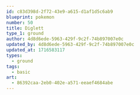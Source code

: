 ```yaml
---
id: c83d398d-2f72-43e9-a615-d1af1d5c6ab9
blueprint: pokemon
number: 50
title: Diglett
type_1: ground
author: 4d8d6ede-5963-429f-9c2f-74b897007e0c
updated_by: 4d8d6ede-5963-429f-9c2f-74b897007e0c
updated_at: 1716583117
types:
  - ground
tags:
  - basic
art:
  - 86392caa-2eb0-402e-a571-eeaef4684abe
---
```

